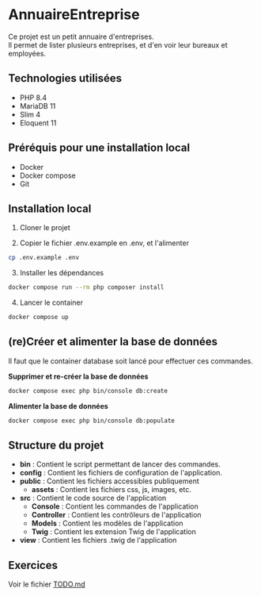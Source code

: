 # AnnuaireEntreprise

Ce projet est un petit annuaire d'entreprises.  
Il permet de lister plusieurs entreprises, et d'en voir leur bureaux et employées.

## Technologies utilisées
- PHP 8.4
- MariaDB 11
- Slim 4
- Eloquent 11

## Préréquis pour une installation local
- Docker
- Docker compose
- Git

## Installation local
1) Cloner le projet

2) Copier le fichier .env.example en .env, et l'alimenter 
```bash
cp .env.example .env
```

3) Installer les dépendances  
```bash
docker compose run --rm php composer install
```

4) Lancer le container  
```bash
docker compose up
```

## (re)Créer et alimenter la base de données
Il faut que le container database soit lancé pour effectuer ces commandes.
 
**Supprimer et re-créer la base de données**  
```bash
docker compose exec php bin/console db:create
```

**Alimenter la base de données**  
```bash
docker compose exec php bin/console db:populate 
```

## Structure du projet
- **bin** : Contient le script permettant de lancer des commandes. 
- **config** : Contient les fichiers de configuration de l'application.
- **public** : Contient les fichiers accessibles publiquement
    - **assets** : Contient les fichiers css, js, images, etc.
- **src** : Contient le code source de l'application
    - **Console** : Contient les commandes de l'application
    - **Controller** : Contient les contrôleurs de l'application
    - **Models** : Contient les modèles de l'application
    - **Twig** : Contient les extension Twig de l'application
- **view** : Contient les fichiers .twig de l'application

## Exercices
Voir le fichier [TODO.md](TODO.md)